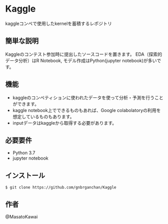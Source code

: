 # Kaggle
kaggleコンペで使用したkernelを蓄積するレポジトリ

## 簡単な説明
Kaggleのコンテスト参加時に提出したソースコードを置きます。 EDA（探索的データ分析）はR Notebook, モデル作成はPython(jupyter notebook)が多いです。

## 機能
- kaggleのコンペティションに使われたデータを使って分析・予測を行うことができます。
- kaggle notebook上でできるものもあれば、Google colabolatoryの利用を想定しているものもあります。
- inputデータはkaggleから取得する必要があります。

## 必要要件
- Python 3.7
- jupyter notebook

## インストール
`$ git clone https://github.com/gnbrganchan/Kaggle`

## 作者
@MasatoKawai
